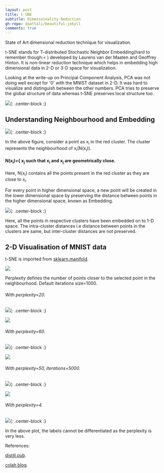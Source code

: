 ```yaml
---
layout: post
title: t-SNE
subtitle: Dimensoinality Reduction
gh-repo: daattali/beautiful-jekyll
comments: true
---
```


State of Art dimensional reduction technique for visualization.

t-SNE stands for T-distributed Stochastic Neighbor Embedding(hard to remember though:< ) developed by Laurens van der Maaten and Geoffrey Hinton. It is non-linear reduction technique which helps in embedding high dimensional data in 2-D or 3-D space for visualization.

Looking at the write-up on Principal Component Analysis, PCA was not doing well except for '0' with the MNIST dataset in 2-D. It was hard to visualize and distinguish between the other numbers. PCA tries to preserve the global structure of data whereas t-SNE preserves local structure too.

<img src="/img/pca/pca9.PNG">{: .center-block :}
 
## Understanding Neighbourhood and Embedding

<img src="/img/tsne/tsne1.PNG">{: .center-block :}

In the above figure, consider a point as x<sub>i</sub> in the red cluster. The cluster represents the neighbourhood of x<sub>i</sub>(N(x<sub>i</sub>)). 

#### N(x<sub>i</sub>)={ x<sub>j</sub> such that x<sub>i</sub> and x<sub>j</sub> are geometrically close.
Here, N(x<sub>i</sub>) contains all the points present in the red cluster as they are close to x<sub>i</sub>.

For every point in higher dimensional space, a new point will be created in the lower dimensional space by preserving the distance between points in the higher dimensional space, known as Embedding.

<img src="/img/tsne/tsne2.PNG">{: .center-block :}

Here, all the points in respective clusters have been embedded on to 1-D space. The intra-cluster distances i.e distance between points in the clusters are same, but inter-cluster distances are not preserved. 

## 2-D Visualisation of MNIST data

t-SNE is imported from [sklearn.manifold](https://scikit-learn.org/stable/modules/generated/sklearn.manifold.TSNE.html).

<img src="/img/tsne/tsne3.PNG">

Perplexity defines the number of points closer to the selected point in the neighbourhood. Default iterations size=1000.

###### With perplexity=20.
<img src="/img/tsne/tsne4.PNG">{: .center-block :}


<img src="/img/tsne/tsne5.PNG">

###### With perplexity=60.
<img src="/img/tsne/tsne6.PNG">{: .center-block :}

<img src="/img/tsne/tsne7.PNG">

###### With perplexity=50, iterations=5000.
<img src="/img/tsne/tsne8.PNG">{: .center-block :}

<img src="/img/tsne/tsne9.PNG">

###### With perplexity=4.
<img src="/img/tsne/tsne10.PNG">{: .center-block :}

In the above plot, the labels cannot be differentiated as the perplexity is very less.




References: 

[distill.pub](https://distill.pub/2016/misread-tsne/).

[colah blog](https://colah.github.io/posts/2014-10-Visualizing-MNIST/).




